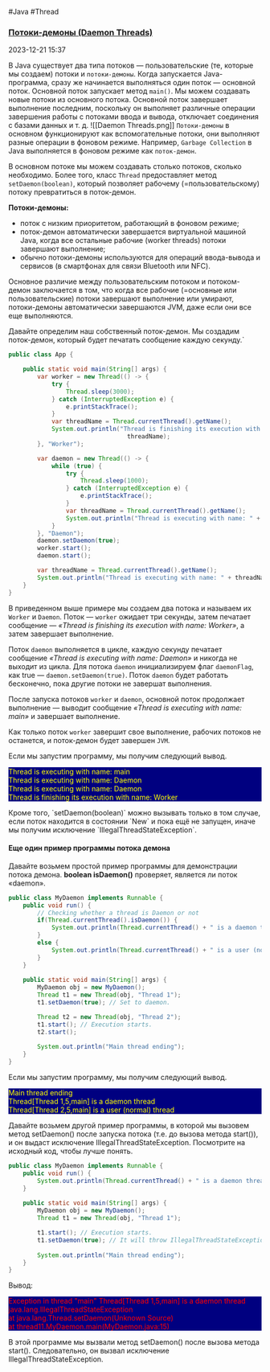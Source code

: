 #Java #Thread 
### [Потоки-демоны (Daemon Threads)](https://proglib.io/p/vvedenie-v-mnogopotochnost-v-java-chast-2-zhiznennyy-cikl-potokov-thread-join-i-potoki-demony-2022-11-30) ###

2023-12-21 15:37

В Java существует два типа потоков — пользовательские (те, которые мы создаем) потоки и `потоки-демоны`. Когда запускается Java-программа, сразу же начинается выполняться один поток — основной поток. Основной поток запускает метод `main()`. Мы можем создавать новые потоки из основного потока. Основной поток завершает выполнение последним, поскольку он выполняет различные операции завершения работы c потоками ввода и вывода, отключает соединения с базами данных и т. д.
![[Daemon Threads.png]]
`Потоки-демоны` в основном функционируют как вспомогательные потоки, они выполняют разные операции в фоновом режиме. Например, `Garbage Collection` в Java выполняется в фоновом режиме как `поток-демон`.

В основном потоке мы можем создавать столько потоков, сколько необходимо. Более того, класс `Thread` предоставляет метод `setDaemon(boolean)`, который позволяет рабочему (=пользовательскому) потоку превратиться в поток-демон.

**Потоки-демоны:**
- поток с низким приоритетом, работающий в фоновом режиме;  
- поток-демон автоматически завершается виртуальной машиной Java, когда все остальные рабочие (worker threads) потоки завершают выполнение;  
- обычно потоки-демоны используются для операций ввода-вывода и сервисов (в смартфонах для связи Bluetooth или NFC).  

Основное различие между пользовательским потоком и потоком-демон заключается в том, что когда все рабочие (=основные или пользовательские) потоки завершают выполнение или умирают, потоки-демоны автоматически завершаются JVM, даже если они все еще выполняются.

Давайте определим наш собственный поток-демон. Мы создадим поток-демон, который будет печатать сообщение каждую секунду.`
```java
public class App {

    public static void main(String[] args) {
        var worker = new Thread(() -> {
            try {
                Thread.sleep(3000);
            } catch (InterruptedException e) {
                e.printStackTrace();
            }
            var threadName = Thread.currentThread().getName();
            System.out.println("Thread is finishing its execution with name: " +
					             threadName);
        }, "Worker");

        var daemon = new Thread(() -> {
            while (true) {
                try {
                    Thread.sleep(1000);
                } catch (InterruptedException e) {
                    e.printStackTrace();
                }
                var threadName = Thread.currentThread().getName();
                System.out.println("Thread is executing with name: " + threadName);
            }
        }, "Daemon");
        daemon.setDaemon(true);
        worker.start();
        daemon.start();

        var threadName = Thread.currentThread().getName();
        System.out.println("Thread is executing with name: " + threadName);
    }
}
```
В приведенном выше примере мы создаем два потока и называем их `Worker` и `Daemon`. Поток — `worker` ожидает три секунды, затем печатает сообщение — _«Thread is finishing its execution with name: Worker»_, а затем завершает выполнение.

Поток `daemon` выполняется в цикле, каждую секунду печатает сообщение _«Thread is executing with name: Daemon»_ и никогда не выходит из цикла. Для потока `daemon` инициализируем флаг `daemonFlag`, как true — `daemon.setDaemon(true)`. Поток `daemon` будет работать бесконечно, пока другие потоки не завершат выполнения.

После запуска потоков `worker` и `daemon`, основной поток продолжает выполнение — выводит сообщение _«Thread is executing with name: main»_ и завершает выполнение.

Как только поток `worker` завершит свое выполнение, рабочих потоков не останется, и поток-демон будет завершен `JVM`.

Если мы запустим программу, мы получим следующий вывод.
<p style="background-color: navy; color: yellow">Thread is executing with name: main<br>
Thread is executing with name: Daemon<br>
Thread is executing with name: Daemon<br>
Thread is finishing its execution with name: Worker</p>
Кроме того, `setDaemon(boolean)` можно вызывать только в том случае, если поток находится в состоянии `New` и пока ещё не запущен, иначе мы получим исключение `IllegalThreadStateException`.

#### Еще один пример программы потока демона ####

Давайте возьмем простой пример программы для демонстрации потока демона.
**boolean isDaemon()** проверяет, является ли поток «daemon».
```java
public class MyDaemon implements Runnable {
	public void run() {  
		// Checking whether a thread is Daemon or not
		if(Thread.currentThread().isDaemon()) { 
			System.out.println(Thread.currentThread() + " is a daemon thread");  
		}  
		else {   
		    System.out.println(Thread.currentThread() + " is a user (normal) thread");  
		}
	}  
	
	public static void main(String[] args) {
		MyDaemon obj = new MyDaemon();
		Thread t1 = new Thread(obj, "Thread 1");
	    t1.setDaemon(true); // Set to daemon.

		Thread t2 = new Thread(obj, "Thread 2");
		t1.start(); // Execution starts.
		t2.start();
  
		System.out.println("Main thread ending"); 
	}
}
```
Если мы запустим программу, мы получим следующий вывод.
<p style="background-color: navy; color: yellow">Main thread ending<br>
Thread[Thread 1,5,main] is a daemon thread<br>
Thread[Thread 2,5,main] is a user (normal) thread</p>
Давайте возьмем другой пример программы, в которой мы вызовем метод setDaemon() после запуска потока (т.е. до вызова метода start()), и он выдаст исключение IllegalThreadStateException. Посмотрите на исходный код, чтобы лучше понять.

```java
public class MyDaemon implements Runnable {
	public void run() {  
		System.out.println(Thread.currentThread() + " is a daemon thread");  
	}  
	
	public static void main(String[] args) {
		MyDaemon obj = new MyDaemon();
		Thread t1 = new Thread(obj, "Thread 1");

		t1.start(); // Execution starts.
		t1.setDaemon(true); // It will throw IllegalThreadStateException.
  
		System.out.println("Main thread ending"); 
	}
}
```

Вывод:
<p style="background-color: navy; color: red">Exception in thread "main" Thread[Thread 1,5,main] is a daemon thread
      java.lang.IllegalThreadStateException<br>
	at java.lang.Thread.setDaemon(Unknown Source)<br>
	at thread11.MyDaemon.main(MyDaemon.java:15)</p>
В этой программе мы вызвали метод setDaemon() после вызова метода start(). Следовательно, он вызвал исключение IllegalThreadStateException.


